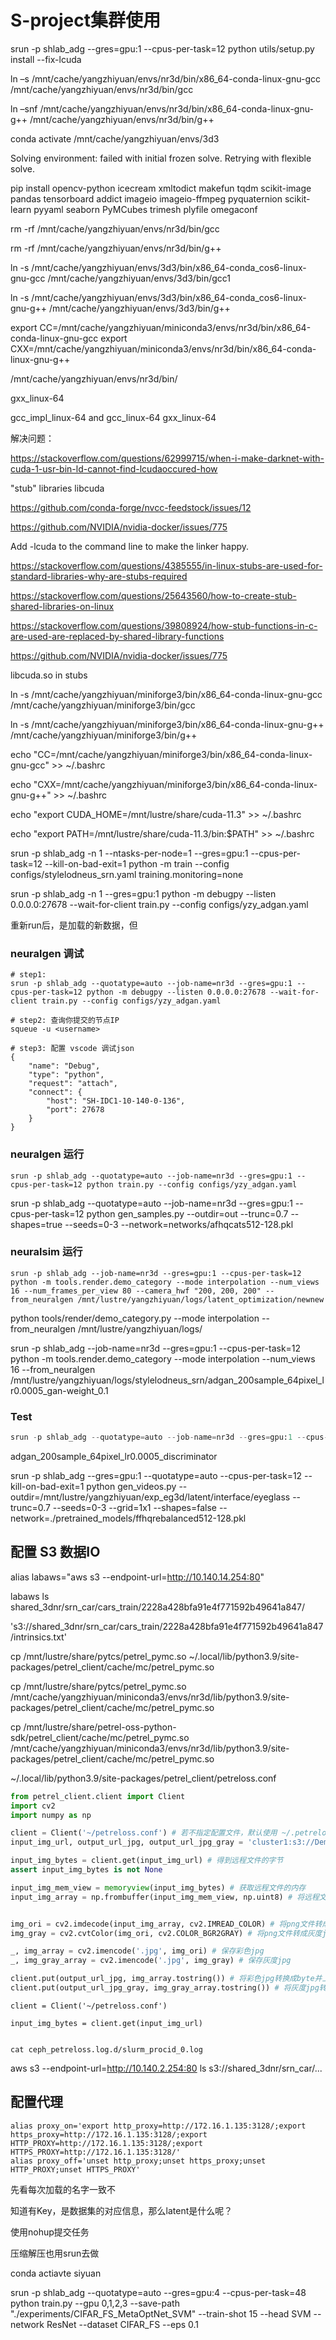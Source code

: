 # S-project集群使用









srun -p shlab_adg --gres=gpu:1 --cpus-per-task=12 python utils/setup.py install --fix-lcuda



ln –s  /mnt/cache/yangzhiyuan/envs/nr3d/bin/x86_64-conda-linux-gnu-gcc /mnt/cache/yangzhiyuan/envs/nr3d/bin/gcc

ln –snf  /mnt/cache/yangzhiyuan/envs/nr3d/bin/x86_64-conda-linux-gnu-g++ /mnt/cache/yangzhiyuan/envs/nr3d/bin/g++



conda activate /mnt/cache/yangzhiyuan/envs/3d3



Solving environment: failed with initial frozen solve. Retrying with flexible solve.







pip install opencv-python icecream xmltodict makefun tqdm scikit-image pandas tensorboard addict imageio imageio-ffmpeg pyquaternion scikit-learn pyyaml seaborn PyMCubes trimesh plyfile omegaconf



rm -rf /mnt/cache/yangzhiyuan/envs/nr3d/bin/gcc

rm -rf /mnt/cache/yangzhiyuan/envs/nr3d/bin/g++

ln -s /mnt/cache/yangzhiyuan/envs/3d3/bin/x86_64-conda_cos6-linux-gnu-gcc /mnt/cache/yangzhiyuan/envs/3d3/bin/gcc1

ln -s /mnt/cache/yangzhiyuan/envs/3d3/bin/x86_64-conda_cos6-linux-gnu-g++ /mnt/cache/yangzhiyuan/envs/3d3/bin/g++



export CC=/mnt/cache/yangzhiyuan/miniconda3/envs/nr3d/bin/x86_64-conda-linux-gnu-gcc
export CXX=/mnt/cache/yangzhiyuan/miniconda3/envs/nr3d/bin/x86_64-conda-linux-gnu-g++





/mnt/cache/yangzhiyuan/envs/nr3d/bin/



gxx_linux-64

gcc_impl_linux-64 and gcc_linux-64 gxx_linux-64 



解决问题：

https://stackoverflow.com/questions/62999715/when-i-make-darknet-with-cuda-1-usr-bin-ld-cannot-find-lcudaoccured-how

"stub" libraries libcuda

https://github.com/conda-forge/nvcc-feedstock/issues/12

https://github.com/NVIDIA/nvidia-docker/issues/775

Add -lcuda to the command line to make the linker happy.

https://stackoverflow.com/questions/4385555/in-linux-stubs-are-used-for-standard-libraries-why-are-stubs-required

https://stackoverflow.com/questions/25643560/how-to-create-stub-shared-libraries-on-linux

https://stackoverflow.com/questions/39808924/how-stub-functions-in-c-are-used-are-replaced-by-shared-library-functions

https://github.com/NVIDIA/nvidia-docker/issues/775

libcuda.so in stubs



ln -s /mnt/cache/yangzhiyuan/miniforge3/bin/x86_64-conda-linux-gnu-gcc /mnt/cache/yangzhiyuan/miniforge3/bin/gcc

ln -s /mnt/cache/yangzhiyuan/miniforge3/bin/x86_64-conda-linux-gnu-g++  /mnt/cache/yangzhiyuan/miniforge3/bin/g++

echo "CC=/mnt/cache/yangzhiyuan/miniforge3/bin/x86_64-conda-linux-gnu-gcc" >> ~/.bashrc

echo "CXX=/mnt/cache/yangzhiyuan/miniforge3/bin/x86_64-conda-linux-gnu-g++" >> ~/.bashrc

echo "export CUDA_HOME=/mnt/lustre/share/cuda-11.3" >> ~/.bashrc

echo "export PATH=/mnt/lustre/share/cuda-11.3/bin:$PATH" >> ~/.bashrc







srun -p shlab_adg -n 1 --ntasks-per-node=1 --gres=gpu:1 --cpus-per-task=12 --kill-on-bad-exit=1 python -m train --config configs/stylelodneus_srn.yaml training.monitoring=none









srun -p shlab_adg -n 1 --gres=gpu:1 python -m debugpy --listen 0.0.0.0:27678 --wait-for-client train.py --config configs/yzy_adgan.yaml



重新run后，是加载的新数据，但



### neuralgen 调试

```shell
# step1:
srun -p shlab_adg --quotatype=auto --job-name=nr3d --gres=gpu:1 --cpus-per-task=12 python -m debugpy --listen 0.0.0.0:27678 --wait-for-client train.py --config configs/yzy_adgan.yaml

# step2: 查询你提交的节点IP
squeue -u <username>

# step3: 配置 vscode 调试json
{
    "name": "Debug",
    "type": "python",
    "request": "attach",
    "connect": {
        "host": "SH-IDC1-10-140-0-136",
        "port": 27678
    }
}
```



### neuralgen 运行

```shell
srun -p shlab_adg --quotatype=auto --job-name=nr3d --gres=gpu:1 --cpus-per-task=12 python train.py --config configs/yzy_adgan.yaml
```





srun -p shlab_adg --quotatype=auto --job-name=nr3d --gres=gpu:1 --cpus-per-task=12 python gen_samples.py --outdir=out --trunc=0.7 --shapes=true --seeds=0-3 --network=networks/afhqcats512-128.pkl

### neuralsim 运行

```shell
srun -p shlab_adg --job-name=nr3d --gres=gpu:1 --cpus-per-task=12 python -m tools.render.demo_category --mode interpolation --num_views 16 --num_frames_per_view 80 --camera_hwf "200, 200, 200" --from_neuralgen /mnt/lustre/yangzhiyuan/logs/latent_optimization/newnew
```



python tools/render/demo_category.py --mode interpolation --from_neuralgen /mnt/lustre/yangzhiyuan/logs/ 


srun -p shlab_adg --job-name=nr3d --gres=gpu:1 --cpus-per-task=12 python -m tools.render.demo_category --mode interpolation --num_views 16 --from_neuralgen /mnt/lustre/yangzhiyuan/logs/stylelodneus_srn/adgan_200sample_64pixel_lr0.0005_gan-weight_0.1



### Test

```python
srun -p shlab_adg --quotatype=auto --job-name=nr3d --gres=gpu:1 --cpus-per-task=12 python test.py
```



adgan_200sample_64pixel_lr0.0005_discriminator



srun -p shlab_adg --gres=gpu:1 --quotatype=auto --cpus-per-task=12 --kill-on-bad-exit=1 python gen_videos.py --outdir=/mnt/lustre/yangzhiyuan/exp_eg3d/latent/interface/eyeglass --trunc=0.7 --seeds=0-3 --grid=1x1 --shapes=false --network=./pretrained_models/ffhqrebalanced512-128.pkl







## 配置 S3 数据IO

alias labaws="aws s3 --endpoint-url=http://10.140.14.254:80"

labaws ls shared_3dnr/srn_car/cars_train/2228a428bfa91e4f771592b49641a847/



's3://shared_3dnr/srn_car/cars_train/2228a428bfa91e4f771592b49641a847/intrinsics.txt'



cp /mnt/lustre/share/pytcs/petrel_pymc.so ~/.local/lib/python3.9/site-packages/petrel_client/cache/mc/petrel_pymc.so



cp /mnt/lustre/share/pytcs/petrel_pymc.so /mnt/cache/yangzhiyuan/miniconda3/envs/nr3d/lib/python3.9/site-packages/petrel_client/cache/mc/petrel_pymc.so





cp /mnt/lustre/share/petrel-oss-python-sdk/petrel_client/cache/mc/petrel_pymc.so /mnt/cache/yangzhiyuan/miniconda3/envs/nr3d/lib/python3.9/site-packages/petrel_client/cache/mc/petrel_pymc.so



~/.local/lib/python3.9/site-packages/petrel_client/petreloss.conf

```python
from petrel_client.client import Client  
import cv2
import numpy as np

client = Client('~/petreloss.conf') # 若不指定配置文件，默认使用 ~/.petreloss.conf
input_img_url, output_url_jpg, output_url_jpg_gray = 'cluster1:s3://Demo/demo.png', 'cluster2:s3://Demo/demo.jpg', 'cluster2:s3://Demo/demo.gray.jpg'

input_img_bytes = client.get(input_img_url) # 得到远程文件的字节
assert input_img_bytes is not None

input_img_mem_view = memoryview(input_img_bytes) # 获取远程文件的内存
input_img_array = np.frombuffer(input_img_mem_view, np.uint8) # 将远程文件的内存表示转成np数组


img_ori = cv2.imdecode(input_img_array, cv2.IMREAD_COLOR) # 将png文件转成彩色jpg
img_gray = cv2.cvtColor(img_ori, cv2.COLOR_BGR2GRAY) # 将png文件转成灰度jpg

_, img_array = cv2.imencode('.jpg', img_ori) # 保存彩色jpg
_, img_gray_array = cv2.imencode('.jpg', img_gray) # 保存灰度jpg

client.put(output_url_jpg, img_array.tostring()) # 将彩色jpg转换成byte并上传到服务器
client.put(output_url_jpg_gray, img_gray_array.tostring()) # 将灰度jpg转换成byte并上传到服务器
```



```
client = Client('~/petreloss.conf')

input_img_bytes = client.get(input_img_url)


cat ceph_petreloss.log.d/slurm_procid_0.log
```



aws s3 --endpoint-url=http://10.140.2.254:80 ls s3://shared_3dnr/srn_car/... 



## 配置代理

```shell
alias proxy_on='export http_proxy=http://172.16.1.135:3128/;export https_proxy=http://172.16.1.135:3128/;export HTTP_PROXY=http://172.16.1.135:3128/;export HTTPS_PROXY=http://172.16.1.135:3128/'
alias proxy_off='unset http_proxy;unset https_proxy;unset HTTP_PROXY;unset HTTPS_PROXY'
```







先看每次加载的名字一致不

知道有Key，是数据集的对应信息，那么latent是什么呢？



使用nohup提交任务

压缩解压也用srun去做







conda actiavte siyuan



srun -p shlab_adg --quotatype=auto --gres=gpu:4 --cpus-per-task=48 python train.py --gpu 0,1,2,3 --save-path "./experiments/CIFAR_FS_MetaOptNet_SVM" --train-shot 15 --head SVM --network ResNet --dataset CIFAR_FS --eps 0.1
